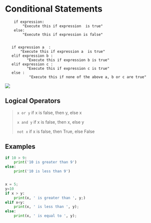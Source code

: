 

# Conditional Statements



```    
    if expression:
	    "Execute this if expression  is true"
    else:
	    "Execute this if expression is false"
```

 ```  

    if expression a  :
	    "Execute this if expression a  is true"
    elif expression b :
		   "Execute this if expression b is true"
    elif expression c :
		   "Execute this if expression c is true"
    else :
		    "Execute this if none of the above a, b or c are true"
```

![
](https://github.com/soulzcore/iacc_python_2018/raw/master/week1/images/ifelse.png)



## Logical Operators


> ```x or y```  if x is false, then y, else x
>
> ```x and y```  if x is false, then x, else y
>
> ```not x```  if x is false, then True, else False



## Examples



```python
if 10 > 9:
	print('10 is greater than 9')
else:
	print('10 is less than 9')
```

```python

x = 5;
y=10
if x > y:
	print(x, ' is greater than ', y;)
elif x<y:
	print(x, ' is less than ', y);
else:
	print(x, ' is equal to ', y);
```
